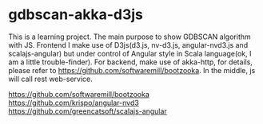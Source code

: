 # gdbscan-akka-d3js

This is a learning project. The main purpose to show GDBSCAN algorithm with JS. Frontend I make use of D3js(d3.js, nv-d3.js, angular-nvd3.js and scalajs-angular) but under control of Angular style in Scala language(ok, I am a little trouble-finder). For backend, make use of akka-http, for details, please refer to https://github.com/softwaremill/bootzooka. In the middle, js will call rest web-service.  

https://github.com/softwaremill/bootzooka
https://github.com/krispo/angular-nvd3
https://github.com/greencatsoft/scalajs-angular

